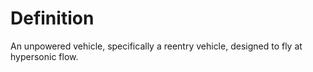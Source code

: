 # Definition

An unpowered vehicle, specifically a reentry vehicle, designed to fly at
hypersonic flow.
